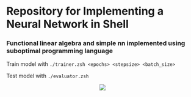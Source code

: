 # Repository for Implementing a Neural Network in Shell
### Functional linear algebra and simple nn implemented using suboptimal programming language

Train model with `./trainer.zsh <epochs> <stepsize> <batch_size>`

Test model with `./evaluator.zsh`

<p align="center">
  <img src="https://user-images.githubusercontent.com/67758714/177638848-24e20a9d-2bca-419e-b233-1cd25a8ec316.PNG" />
</p>
